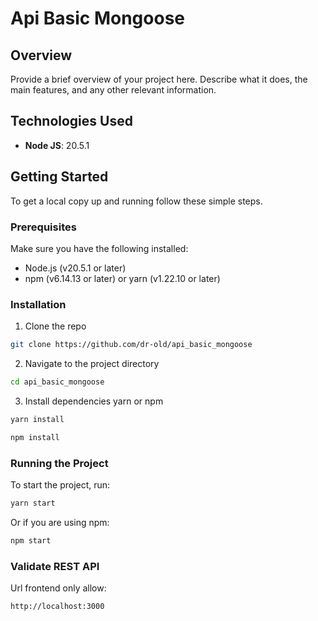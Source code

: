 # Api Basic Mongoose

## Overview
Provide a brief overview of your project here. Describe what it does, the main features, and any other relevant information.

## Technologies Used
- **Node JS**: 20.5.1

## Getting Started
To get a local copy up and running follow these simple steps.

### Prerequisites
Make sure you have the following installed:
- Node.js (v20.5.1 or later)
- npm (v6.14.13 or later) or yarn (v1.22.10 or later)

### Installation
1. Clone the repo
```sh
git clone https://github.com/dr-old/api_basic_mongoose
```
2. Navigate to the project directory
```sh
cd api_basic_mongoose
```
3. Install dependencies yarn or npm
```sh
yarn install
```
```sh
npm install
```

### Running the Project

To start the project, run:
```sh
yarn start
```
Or if you are using npm:
```sh
npm start
```

### Validate REST API
Url frontend only allow:
```sh
http://localhost:3000
```
